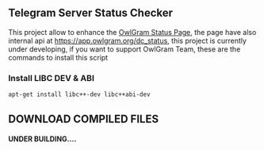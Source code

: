 ## Telegram Server Status Checker
This project allow to enhance the [OwlGram Status Page](https://status.owlgram.org/),
the page have also internal api at https://app.owlgram.org/dc_status, this project
is currently under developing, if you want to support OwlGram Team, these are the commands
to install this script

### Install LIBC DEV & ABI
```apt-get install libc++-dev libc++abi-dev```

## DOWNLOAD COMPILED FILES
#### UNDER BUILDING....